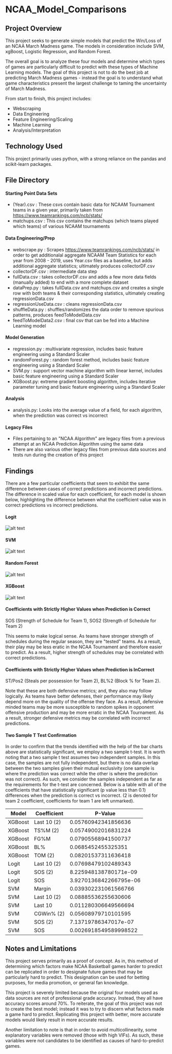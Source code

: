 # NCAA_Model_Comparisons

## Project Overview
This project seeks to generate simple models that predict the Win/Loss of an NCAA March Madness game. The models in consideration include SVM, xgBoost, Logistic Regression, and Random Forest. 

The overall goal is to analyze these four models and determine which types of games are particularly difficult to predict with these types of Machine Learning models. The goal of this project is not to do the best job at predicting March Madness games - instead the goal is to understand what game characteristics present the largest challenge to taming the uncertainty of March Madness. 

From start to finish, this project includes: 
- Webscraping 
- Data Engineering
- Feature Engineering/Scaling 
- Machine Learning 
- Analysis/Interpretation

## Technology Used 
This project primarily uses python, with a strong reliance on the pandas and scikit-learn packages. 

## File Directory
#### Starting Point Data Sets 
- (Year).csv : These csvs contain basic data for NCAAM Tournament teams in a given year, primarily taken from https://www.teamrankings.com/ncb/stats/
- matchups.csv : This csv contains the matchups (which teams played which teams) of various NCAAM tournaments

#### Data Engineering/Prep
- webscrape.py : Scrapes https://www.teamrankings.com/ncb/stats/ in order to get additionalal aggregate NCAAM Team Statistics for each year from 2008 - 2019, uses Year.csv files as a baseline, but adds additional aggregate statistics; ultimately produces collectorDF.csv
- collectorDF.csv : intermediate data step
- fullData.csv : takes collectorDF.csv and adds a few more data fields (manually added) to end with a more complete dataset
- dataPrep.py : takes fullData.csv and matchups.csv and creates a single row with both teams & their corresponding statistics, ultimately creating regressionData.csv 
- regressionUseData.csv : cleans regressionData.csv 
- shuffleData.py : shuffles/randomizes the data order to remove spurious patterns, produces feedToModelData.csv
- feedToModelData2.csv : final csv that can be fed into a Machine Learning model 

#### Model Generation
- regression.py : multivariate regression, includes basic feature engineering using a Standard Scaler
- randomForest.py : random forest method, includes basic feature engineering using a Standard Scaler
- SVM.py : support vector machine algorithm with linear kernel, includes basic feature engineering using a Standard Scaler 
- XGBoost.py: extreme gradient boosting algorithm, includes iterative parameter tuning and basic feature engineering using a Standard Scaler 

#### Analysis 
- analysis.py: Looks into the average value of a field, for each algorithm, when the prediction was correct vs incorrect

#### Legacy Files 
- Files pertaining to an "NCAA Algorithm" are legacy files from a previous attempt at an NCAA Prediction Algorithm using the same data 
- There are also various other legacy files from previous data sources and tests run during the creation of this project

## Findings
There are a few particular coefficients that seem to exhibit the same difference between cases of correct predictions and incorrect predictions. The difference in scaled value for each coefficient, for each model is shown below, highlighting the difference between what the coefficient value was in correct predictions vs incorrect predictions.

#### Logit 
![alt text](https://github.com/aks5bx/NCAA_Model_Comparisons/blob/Develop/LogitCoefficients.png?raw=true)

#### SVM 
![alt text](https://github.com/aks5bx/NCAA_Model_Comparisons/blob/Develop/SVMCoefficients.png?raw=true)

#### Random Forest 
![alt text](https://github.com/aks5bx/NCAA_Model_Comparisons/blob/Develop/randomForestCoefficients.png?raw=true)

#### XGBoost 
![alt text](https://github.com/aks5bx/NCAA_Model_Comparisons/blob/Develop/XGBoostCoefficients.png?raw=true)

#### Coefficients with Strictly Higher Values when Prediction is Correct 
SOS (Strength of Schedule for Team 1), SOS2 (Strength of Schedule for Team 2)

This seems to make logical sense. As teams have stronger strength of schedules during the regular season, they are "tested" teams. As a result, their play may be less eratic in the NCAA Tournament and therefore easier to predict. As a result, higher strength of schedules may be correlated with correct predictions. 


#### Coefficients with Strictly Higher Values when Prediction is InCorrect 
ST/Pos2 (Steals per possession for Team 2), BL%2 (Block % for Team 2). 

Note that these are both defensive metrics; and, they also may follow logically. As teams have better defenses, their performance may likely depend more on the quality of the offense they face. As a result, defensive minded teams may be more susceptible to random spikes in opponent offensive production and may be more erratic in the NCAA Tournament. As a result, stronger defensive metrics may be correlated with incorrect predictions. 


#### Two Sample T Test Confirmation 
In order to confirm that the trends identified with the help of the bar charts above are statistically significant, we employ a two sample t-test. It is worth noting that a two sample t test assumes two independent samples. In this case, the samples are not fully independent, but there is no data overlap between the two samples given their mutual exclusivity (one sample is where the prediction was correct while the other is where the prediction was not correct). As such, we consider the samples independent as far as the requirements for the t-test are concerned. Below is a table with all of the coefficients that have statistically significant (p value less than 0.1) differences when the prediction is correct vs incorrect. (2 is denoted for team 2 coefficient, coefficients for team 1 are left unmarked). 

| Model  | Coefficient | P-Value |
| ------------- | ------------- | ------------- |
| XGBoost  | Last 10 (2)  | 0.05760942341856636  |
| XGBoost  | TS%M (2)  | 0.05749002016831224  |
| XGBoost  | FG%M  | 0.07905568941500737  |
| XGBoost  | BL%  | 0.0685452455325351  |
| XGBoost  | TOM (2)  | 0.08201537311636418  |
| Logit  | Last 10 (2)  | 0.07698479102489343  |
| Logit  | SOS (2)  | 8.225948138780171e-09  |
| Logit  | SOS  | 3.9270136842266795e-06  |
| SVM  | Margin  | 0.039302231061566766  |
| SVM  | Last 10 (2)  | 0.08885536255630606  |
| SVM  | Last 10  | 0.011280306649566694  |
| SVM  | CGWin% (2)  | 0.05608979710101595  |
| SVM  | SOS (2)  | 7.13719786347017e-07  |
| SVM  | SOS  | 0.0026918549589998522  |

## Notes and Limitations 

This project serves primarily as a proof of concept. As in, this method of determining which factors make NCAA Basketball games harder to predict can be replicated in order to designate future games that may be particularly hard to predict. This designation can be used for betting purposes, for media promotion, or general fan knowledge. 

This project is severely limited because the original four models used as data sources are not of professional grade accuracy. Instead, they all have accuracy scores around 70%. To reiterate, the goal of this project was not to create the best model; instead it was to try to discern what factors made a game hard to predict. Replicating this project with better, more accurate models would likely result in more accurate results. 

Another limitation to note is that in order to avoid multicollinearity, some explanatory variables were removed (those with high VIFs). As such, these variables were not candidates to be identified as causes of hard-to-predict games. 

